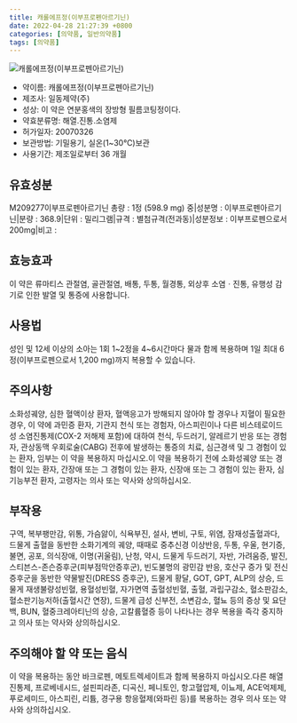 ```yaml
---
title: 캐롤에프정(이부프로펜아르기닌)
date: 2022-04-28 21:27:39 +0800
categories: [의약품, 일반의약품]
tags: [의약품]
---
```

![캐롤에프정(이부프로펜아르기닌)](https://nedrug.mfds.go.kr/pbp/cmn/itemImageDownload/1NOwp2F6HaN)

- 약이름: 캐롤에프정(이부프로펜아르기닌)
- 제조사: 일동제약(주)
- 성상: 이 약은 연분홍색의 장방형 필름코팅정이다.
- 약효분류명: 해열.진통.소염제
- 허가일자: 20070326
- 보관방법: 기밀용기, 실온(1~30℃)보관
- 사용기간: 제조일로부터 36 개월
## 유효성분
M209277이부프로펜아르기닌
총량 : 1정 (598.9 mg) 중|성분명 : 이부프로펜아르기닌|분량 : 368.9|단위 : 밀리그램|규격 : 별첨규격(전과동)|성분정보 : 이부프로펜으로서 200mg|비고 :
## 효능효과
이 약은 류마티스 관절염, 골관절염, 배통, 두통, 월경통, 외상후 소염ㆍ진통, 유행성 감기로 인한 발열 및 통증에 사용합니다.
## 사용법
성인 및 12세 이상의 소아는 1회 1~2정을 4~6시간마다 물과 함께 복용하며 1일 최대 6정(이부프로펜으로서 1,200 mg)까지 복용할 수 있습니다.
## 주의사항
소화성궤양, 심한 혈액이상 환자, 혈액응고가 방해되지 않아야 할 경우나 지혈이 필요한 경우, 이 약에 과민증 환자, 기관지 천식 또는 경험자, 아스피린이나 다른 비스테로이드성 소염진통제(COX-2 저해제 포함)에 대하여 천식, 두드러기, 알레르기 반응 또는 경험자, 관상동맥 우회로술(CABG) 전후에 발생하는 통증의 치료, 심근경색 및 그 경험이 있는 환자, 임부는 이 약을 복용하지 마십시오.이 약을 복용하기 전에 소화성궤양 또는 경험이 있는 환자, 간장애 또는 그 경험이 있는 환자, 신장애 또는 그 경험이 있는 환자, 심기능부전 환자, 고령자는 의사 또는 약사와 상의하십시오.
## 부작용
구역, 복부팽만감, 위통, 가슴앓이, 식욕부진, 설사, 변비, 구토, 위염, 잠재성출혈과다, 드물게 출혈을 동반한 소화기계의 궤양, 때때로 중추신경 이상반응, 두통, 우울, 현기증, 불면, 공포, 의식장애, 이명(귀울림), 난청, 약시, 드물게 두드러기, 자반, 가려움증, 발진, 스티븐스-존슨증후군(피부점막안증후군), 빈도불명의 광민감 반응, 호산구 증가 및 전신 증후군을 동반한 약물발진(DRESS 증후군), 드물게 황달, GOT, GPT, ALP의 상승, 드물게 재생불량성빈혈, 용혈성빈혈, 자가면역 출혈성빈혈, 출혈, 과립구감소, 혈소판감소, 혈소판기능저하(출혈시간 연장), 드물게 급성 신부전, 소변감소, 혈뇨 등의 증상 및 요단백, BUN, 혈중크레아티닌의 상승, 고칼륨혈증 등이 나타나는 경우 복용을 즉각 중지하고 의사 또는 약사와 상의하십시오.
## 주의해야 할 약 또는 음식
이 약을 복용하는 동안 바크로펜, 메토트렉세이트과 함께 복용하지 마십시오.다른 해열진통제, 프로베네시드, 설핀피라존, 디곡신, 페니토인, 항고혈압제, 이뇨제, ACE억제제, 푸로세미드, 아스피린, 리튬, 경구용 항응혈제(와파린 등)를 복용하는 경우 의사 또는 약사와 상의하십시오.
